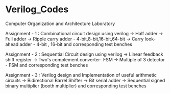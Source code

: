 # Verilog_Codes
Computer Organization and Architecture Laboratory 

Assignment - 1 : Combinational circuit design using verilog
 -> Half adder
 -> Full adder
 -> Ripple carry adder - 4-bit,8-bit,16-bit,64-bit
 -> Carry look-ahead adder - 4-bit , 16-bit
and corresponding test benches

Assignment - 2 : Sequential Circuit design using verilog
 -> Linear feedback shift register
 -> Two's complement converter- FSM
 -> Multiple of 3 detector - FSM
and corresponding test benches

Assignment - 3 : Verilog design and Implementation of useful arithmetic circuits
 -> Bidirectional Barrel Shifter
 -> Bit serial adder 
 -> Sequential signed binary multiplier (booth multiplier)
and corresponding test benches 
